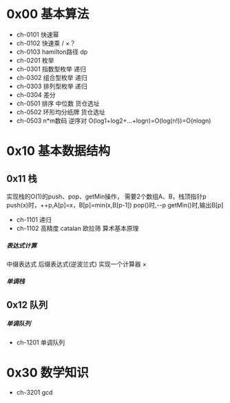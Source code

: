 # 0x00 基本算法
- ch-0101 快速幂
- ch-0102 快速乘 / ×？
- ch-0103 hamilton路径 dp
- ch-0201 枚举
- ch-0301 指数型枚举 递归 
- ch-0302 组合型枚举 递归
- ch-0303 排列型枚举 递归
- ch-0304 差分
- ch-0501 排序 中位数 货仓选址
- ch-0502 环形均分纸牌 货仓选址
- ch-0503 n*m数码 逆序对
O(log1+log2+...+logn)=O(log(n!))=O(nlogn)

# 0x10 基本数据结构
## 0x11 栈
实现栈的O(1)的push、pop、getMin操作，
需要2个数组A、B，栈顶指针p
push(x)时，++p,A[p]=x，B[p]=min(x,B[p-1])
pop()时,--p
getMin()时,输出B[p]

- ch-1101 递归
- ch-1102 高精度 catalan 欧拉筛 算术基本原理

##### 表达式计算
中缀表达式 后缀表达式(逆波兰式) 
实现一个计算器 ×

##### 单调栈



## 0x12 队列

##### 单调队列
- ch-1201 单调队列


# 0x30 数学知识
- ch-3201 gcd